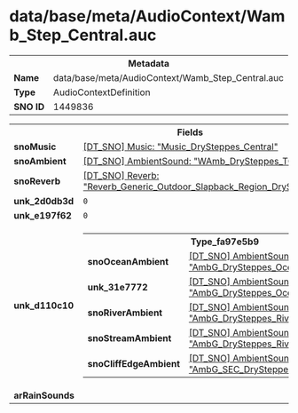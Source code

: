 <h1>data/base/meta/AudioContext/Wamb_Step_Central.auc</h1><table><tr><th colspan="100%">Metadata</th></tr><tr><td><b>Name</b></td><td>data/base/meta/AudioContext/Wamb_Step_Central.auc</td></tr><tr><td><b>Type</b></td><td>AudioContextDefinition</td></tr><tr><td><b>SNO ID</b></td><td>1449836</td></tr></table>

<table><tr><th colspan="100%">Fields</th></tr><tr><td><b>snoMusic</b></td><td><a href="..\Music\Music_DrySteppes_Central.mus.md">[DT_SNO] Music: "Music_DrySteppes_Central"</a></td></tr><tr><td><b>snoAmbient</b></td><td><a href="..\AmbientSound\WAmb_DrySteppes_TOD.ams.md">[DT_SNO] AmbientSound: "WAmb_DrySteppes_TOD"</a></td></tr><tr><td><b>snoReverb</b></td><td><a href="..\Reverb\Reverb_Generic_Outdoor_Slapback_Region_DrySteppes.rev.md">[DT_SNO] Reverb: "Reverb_Generic_Outdoor_Slapback_Region_DrySteppes"</a></td></tr><tr><td><b>unk_2d0db3d</b></td><td><code>0</code></td></tr><tr><td><b>unk_e197f62</b></td><td><code>0</code></td></tr><tr><td><b>unk_d110c10</b></td><td><table><tr><th colspan="100%">Type_fa97e5b9</th></tr><tr><td><b>snoOceanAmbient</b></td><td><a href="..\AmbientSound\AmbG_DrySteppes_Ocean_Distant.ams.md">[DT_SNO] AmbientSound: "AmbG_DrySteppes_Ocean_Distant"</a></td></tr><tr><td><b>unk_31e7772</b></td><td><a href="..\AmbientSound\AmbG_DrySteppes_Ocean_Shoreline.ams.md">[DT_SNO] AmbientSound: "AmbG_DrySteppes_Ocean_Shoreline"</a></td></tr><tr><td><b>snoRiverAmbient</b></td><td><a href="..\AmbientSound\AmbG_DrySteppes_River_Medium.ams.md">[DT_SNO] AmbientSound: "AmbG_DrySteppes_River_Medium"</a></td></tr><tr><td><b>snoStreamAmbient</b></td><td><a href="..\AmbientSound\AmbG_DrySteppes_River_SmallMedium.ams.md">[DT_SNO] AmbientSound: "AmbG_DrySteppes_River_SmallMedium"</a></td></tr><tr><td><b>snoCliffEdgeAmbient</b></td><td><a href="..\AmbientSound\AmbG_SEC_DrySteppes_CliffEdge.ams.md">[DT_SNO] AmbientSound: "AmbG_SEC_DrySteppes_CliffEdge"</a></td></tr></table>

</td></tr><tr><td><b>arRainSounds</b></td><td></td></tr></table>


